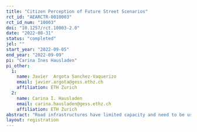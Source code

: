 ```yaml
---
title: "Citizen Perception of Future Street Scenarios"
rct_id: "AEARCTR-0010003"
rct_id_num: "10003"
doi: "10.1257/rct.10003-2.0"
date: "2022-08-31"
status: "completed"
jel: ""
start_year: "2022-09-05"
end_year: "2022-09-09"
pi: "Carina Ines Hausladen"
pi_other:
  1:
    name: Javier  Argota Sanchez-Vaquerizo
    email: javier.argota@gess.ethz.ch
    affiliation: ETH Zurich
  2:
    name: Carina I. Hausladen
    email: carina.hausladen@gess.ethz.ch
    affiliation: ETH Zurich
abstract: "Road infrastructures have limited capacity and need to be used more sustainably in the future, satisfying diverse and variable demands. We, therefore, explore the concept of adaptive infrastructures and flexible usage patterns of roads. For this purpose, we have created various scenarios in computer simulations, which have then been explored by experimental subjects in a three-dimensional virtual reality setting using VR glasses. Based on their feedback, we assess what scenarios are more or less promising for the future organisation of urban mobility."
layout: registration
---
```


